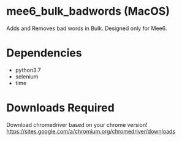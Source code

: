 # mee6_bulk_badwords (MacOS)
Adds and Removes bad words in Bulk. Designed only for Mee6.

# Dependencies
- python3.7
- selenium
- time

# Downloads Required
Download chromedriver based on your chrome version!
https://sites.google.com/a/chromium.org/chromedriver/downloads
